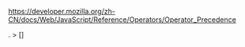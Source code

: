 <https://developer.mozilla.org/zh-CN/docs/Web/JavaScript/Reference/Operators/Operator_Precedence>

. > []